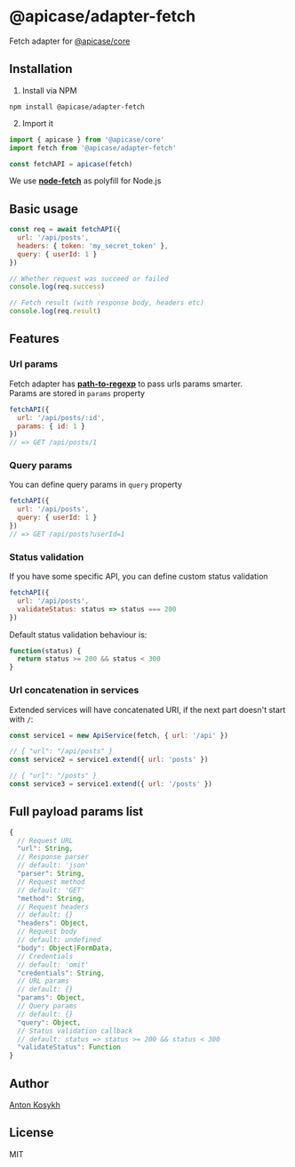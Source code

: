 # @apicase/adapter-fetch

Fetch adapter for [@apicase/core](https://github.com/apicase/core)

## Installation

1. Install via NPM

```
npm install @apicase/adapter-fetch
```

2. Import it

```javascript
import { apicase } from '@apicase/core'
import fetch from '@apicase/adapter-fetch'

const fetchAPI = apicase(fetch)
```

We use [**node-fetch**](https://www.npmjs.com/package/node-fetch) as polyfill for Node.js

## Basic usage

```javascript
const req = await fetchAPI({
  url: '/api/posts',
  headers: { token: 'my_secret_token' },
  query: { userId: 1 }
})

// Whether request was succeed or failed
console.log(req.success)

// Fetch result (with response body, headers etc)
console.log(req.result)
```

## Features

### Url params

Fetch adapter has [**path-to-regexp**](https://github.com/pillarjs/path-to-regexp) to pass urls params smarter.  
Params are stored in `params` property

```javascript
fetchAPI({
  url: '/api/posts/:id',
  params: { id: 1 }
})
// => GET /api/posts/1
```

### Query params

You can define query params in `query` property

```javascript
fetchAPI({
  url: '/api/posts',
  query: { userId: 1 }
})
// => GET /api/posts?userId=1
```

### Status validation

If you have some specific API, you can define custom status validation

```javascript
fetchAPI({
  url: '/api/posts',
  validateStatus: status => status === 200
})
```

Default status validation behaviour is:

```javascript
function(status) {
  return status >= 200 && status < 300
}
```

### Url concatenation in services

Extended services will have concatenated URI, if the next part doesn't start with `/`:

```javascript
const service1 = new ApiService(fetch, { url: '/api' })

// { "url": "/api/posts" }
const service2 = service1.extend({ url: 'posts' })

// { "url": "/posts" }
const service3 = service1.extend({ url: '/posts' })
```

## Full payload params list

```javascript
{
  // Request URL
  "url": String,
  // Response parser
  // default: 'json'
  "parser": String,
  // Request method
  // default: 'GET'
  "method": String,
  // Request headers
  // default: {}
  "headers": Object,
  // Request body
  // default: undefined
  "body": Object|FormData,
  // Credentials
  // default: 'omit'
  "credentials": String,
  // URL params
  // default: {}
  "params": Object,
  // Query params
  // default: {}
  "query": Object,
  // Status validation callback
  // default: status => status >= 200 && status < 300
  "validateStatus": Function
}
```

## Author

[Anton Kosykh](https://github.com/Kelin2025)

## License

MIT
